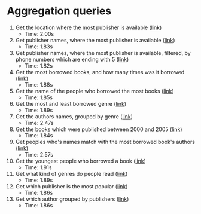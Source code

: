 # Aggregation queries

1. Get the location where the most publisher is available ([link](A01.mongodb))
    * Time: 2.00s
2. Get publisher names, where the most publisher is available ([link](A02.mongodb))
    * Time: 1.83s
3. Get publisher names, where the most publisher is available, filtered, by phone numbers which are ending with 5 ([link](A03.mongodb))
    * Time: 1.82s
4. Get the most borrowed books, and how many times was it borrowed ([link](A04.mongodb))
    * Time: 1.88s
5. Get the name of the people who borrowed the most books ([link](A05.mongodb))
    * Time: 1.85s
6. Get the most and least borrowed genre ([link](A06.mongodb))
    * Time: 1.89s
7. Get the authors names, grouped by genre ([link](A07.mongodb))
    * Time: 2.47s
8. Get the books which were published between 2000 and 2005 ([link](A08.mongodb))
    * Time: 1.84s
9. Get peoples who's names match with the most borrowed book's authors ([link](A09.mongodb))
    * Time: 2.57s
10. Get the youngest people who borrowed a book ([link](A10.mongodb))
    * Time: 1.91s
11. Get what kind of genres do people read ([link](A11.mongodb))
    * Time: 1.89s
12. Get which publisher is the most popular ([link](A12.mongodb))
    * Time: 1.86s
13. Get which author grouped by publishers ([link](A13.mongodb))
    * Time: 1.86s
